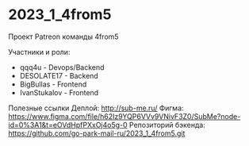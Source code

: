 ﻿# 2023_1_4from5

Проект Patreon команды 4from5

Участники и роли:
- qqq4u - Devops/Backend
- DESOLATE17 - Backend
- BigBullas - Frontend
- IvanStukalov - Frontend 

Полезные ссылки
Деплой: http://sub-me.ru/
Фигма: https://www.figma.com/file/h62Iz9YQP6VVv9VNivF3Z0/SubMe?node-id=0%3A1&t=eOVdHpfPXxOj4o5g-0
Репозиторий бэкенда: https://github.com/go-park-mail-ru/2023_1_4from5.git

